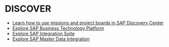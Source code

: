 # DISCOVER

* [Learn how to use missions and project boards in SAP Discovery Center](../discover/how-to-use-missions/README.md)
* [Explore SAP Business Technology Platform](../discover/sap-btp-basics/README.md)
* [Explore SAP Integration Suite](../discover/sap-integration-suite/README.md)
* [Explore SAP Master Data Integration](../discover/sap-mater-data-integration/README.md)

